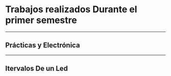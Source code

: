 # Trabajos realizados Durante el primer semestre 
---
## Prácticas y Electrónica 
---
## Itervalos De un Led

